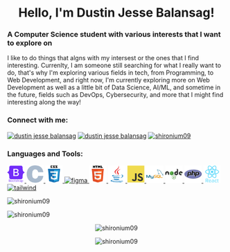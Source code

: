 <h1 align="center">Hello, I'm Dustin Jesse Balansag!</h1>
<h3 align="left">A Computer Science student with various interests that I want to explore on</h3>
<p align="left">I like to do things that algns with my intersest or the ones that I find interesting. Currenlty, I am someone still searching for what I really want to do, that's why I'm exploring various fields in tech, from Programming, to Web Development, and right now, I'm currently exploring more on Web Development as well as a little bit of Data Science, AI/ML, and sometime in the future, fields such as DevOps, Cybersecurity, and more that I might find interesting along the way!</p>

<h3 align="left">Connect with me:</h3>
<p align="left">
<a href="https://linkedin.com/in/dustin jesse balansag" target="blank"><img align="center" src="https://raw.githubusercontent.com/rahuldkjain/github-profile-readme-generator/master/src/images/icons/Social/linked-in-alt.svg" alt="dustin jesse balansag" height="30" width="40" /></a>
<a href="https://fb.com/dustin jesse balansag" target="blank"><img align="center" src="https://raw.githubusercontent.com/rahuldkjain/github-profile-readme-generator/master/src/images/icons/Social/facebook.svg" alt="dustin jesse balansag" height="30" width="40" /></a>
<a href="https://www.leetcode.com/shironium09" target="blank"><img align="center" src="https://raw.githubusercontent.com/rahuldkjain/github-profile-readme-generator/master/src/images/icons/Social/leet-code.svg" alt="shironium09" height="30" width="40" /></a>
</p>

<h3 align="left">Languages and Tools:</h3>
<p align="left">
  <a href="https://getbootstrap.com" target="_blank" rel="noreferrer"> <img src="https://raw.githubusercontent.com/devicons/devicon/master/icons/bootstrap/bootstrap-plain-wordmark.svg" alt="bootstrap" width="40" height="40"/> </a>
  <a href="https://www.cprogramming.com/" target="_blank" rel="noreferrer"> <img src="https://raw.githubusercontent.com/devicons/devicon/master/icons/c/c-original.svg" alt="c" width="40" height="40"/> </a>
  <a href="https://www.w3schools.com/css/" target="_blank" rel="noreferrer"> <img src="https://raw.githubusercontent.com/devicons/devicon/master/icons/css3/css3-original-wordmark.svg" alt="css3" width="40" height="40"/> </a>
  <a href="https://www.figma.com/" target="_blank" rel="noreferrer"> <img src="https://www.vectorlogo.zone/logos/figma/figma-icon.svg" alt="figma" width="40" height="40"/> </a>
  <a href="https://www.w3.org/html/" target="_blank" rel="noreferrer"> <img src="https://raw.githubusercontent.com/devicons/devicon/master/icons/html5/html5-original-wordmark.svg" alt="html5" width="40" height="40"/> </a>
  <a href="https://www.java.com" target="_blank" rel="noreferrer"> <img src="https://raw.githubusercontent.com/devicons/devicon/master/icons/java/java-original.svg" alt="java" width="40" height="40"/> </a>
  <a href="https://developer.mozilla.org/en-US/docs/Web/JavaScript" target="_blank" rel="noreferrer"> <img src="https://raw.githubusercontent.com/devicons/devicon/master/icons/javascript/javascript-original.svg" alt="javascript" width="40" height="40"/> </a>
  <a href="https://www.mysql.com/" target="_blank" rel="noreferrer"> <img src="https://raw.githubusercontent.com/devicons/devicon/master/icons/mysql/mysql-original-wordmark.svg" alt="mysql" width="40" height="40"/> </a>
  <a href="https://nodejs.org" target="_blank" rel="noreferrer"> <img src="https://raw.githubusercontent.com/devicons/devicon/master/icons/nodejs/nodejs-original-wordmark.svg" alt="nodejs" width="40" height="40"/> </a>
  <a href="https://www.php.net" target="_blank" rel="noreferrer"> <img src="https://raw.githubusercontent.com/devicons/devicon/master/icons/php/php-original.svg" alt="php" width="40" height="40"/> </a>
  <a href="https://reactjs.org/" target="_blank" rel="noreferrer"> <img src="https://raw.githubusercontent.com/devicons/devicon/master/icons/react/react-original-wordmark.svg" alt="react" width="40" height="40"/> </a>
  <a href="https://tailwindcss.com/" target="_blank" rel="noreferrer"> <img src="https://www.vectorlogo.zone/logos/tailwindcss/tailwindcss-icon.svg" alt="tailwind" width="40" height="40"/> </a>
</p>

<!-- GitHub Stats (Light Mode) -->
<p align="left">
  <img src="https://github-readme-stats.vercel.app/api?username=shironium09&show_icons=true&locale=en&bg_color=ffffff&title_color=000000&text_color=000000&icon_color=2f80ed#gh-light-mode-only" alt="shironium09" />
</p>

<!-- GitHub Stats (Dark Mode) -->
<p align="left">
  <img src="https://github-readme-stats.vercel.app/api?username=shironium09&show_icons=true&locale=en&bg_color=0d1117&title_color=ffffff&text_color=ffffff&icon_color=79ff97#gh-dark-mode-only" alt="shironium09" />
</p>

<!-- Top Languages (Light Mode) -->
<p align="center">
  <img src="https://github-readme-stats.vercel.app/api/top-langs?username=shironium09&show_icons=true&locale=en&layout=compact&bg_color=ffffff&title_color=000000&text_color=000000#gh-light-mode-only" alt="shironium09" />
</p>

<!-- Top Languages (Dark Mode) -->
<p align="center">
  <img src="https://github-readme-stats.vercel.app/api/top-langs?username=shironium09&show_icons=true&locale=en&layout=compact&bg_color=0d1117&title_color=ffffff&text_color=ffffff#gh-dark-mode-only" alt="shironium09" />
</p>
